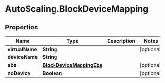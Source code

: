 # AutoScaling.BlockDeviceMapping

## Properties

Name | Type | Description | Notes
------------ | ------------- | ------------- | -------------
**virtualName** | **String** |  | [optional] 
**deviceName** | **String** |  | 
**ebs** | [**BlockDeviceMappingEbs**](BlockDeviceMappingEbs.md) |  | [optional] 
**noDevice** | **Boolean** |  | [optional] 



